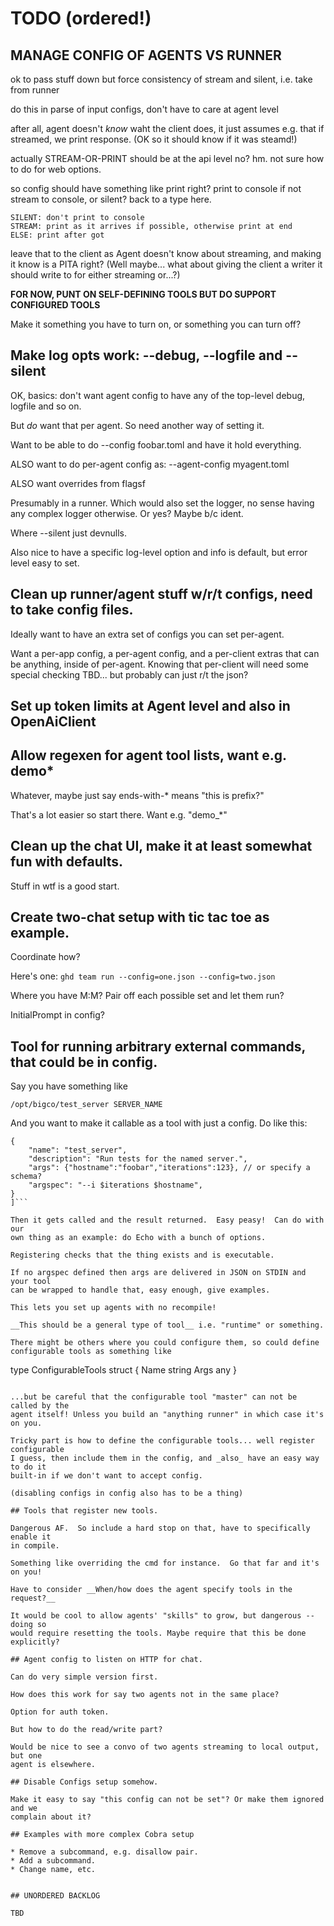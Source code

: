 # TODO (ordered!)

## MANAGE CONFIG OF AGENTS VS RUNNER

ok to pass stuff down but force consistency of stream and silent, i.e. take
from runner

do this in parse of input configs, don't have to care at agent level

after all, agent doesn't *know* waht the client does, it just assumes e.g.
that if streamed, we print response.  (OK so it should know if it was steamd!)

actually STREAM-OR-PRINT should be at the api level no? hm. not sure how to
do for web options.

so config should have something like print right?  print to console if not
stream to console, or silent?  back to a type here.

    SILENT: don't print to console
    STREAM: print as it arrives if possible, otherwise print at end
    ELSE: print after got

leave that to the client as Agent doesn't know about streaming, and making it
know is a PITA right?  (Well maybe... what about giving the client a writer
it should write to for either streaming or...?)

__FOR NOW, PUNT ON SELF-DEFINING TOOLS BUT DO SUPPORT CONFIGURED TOOLS__

Make it something you have to turn on, or something you can turn off?

## Make log opts work: --debug, --logfile and --silent

OK, basics: don't want agent config to have any of the top-level debug, logfile
and so on.

But *do* want that per agent.  So need another way of setting it.

Want to be able to do --config foobar.toml and have it hold everything.

ALSO want to do per-agent config as: --agent-config myagent.toml

ALSO want overrides from flagsf

Presumably in a runner.  Which would also set the logger, no sense having any
complex logger otherwise.  Or yes?  Maybe b/c ident.

Where --silent just devnulls.

Also nice to have a specific log-level option and info is default, but error
level easy to set.

## Clean up runner/agent stuff w/r/t configs, need to take config files.

Ideally want to have an extra set of configs you can set per-agent.

Want a per-app config, a per-agent config, and a per-client extras that can
be anything, inside of per-agent.  Knowing that per-client will need some
special checking TBD... but probably can just r/t the json?

## Set up token limits at Agent level and also in OpenAiClient

## Allow regexen for agent tool lists, want e.g. demo*

Whatever, maybe just say ends-with-* means "this is prefix?"

That's a lot easier so start there.  Want e.g. "demo_*"

## Clean up the chat UI, make it at least somewhat fun with defaults.

Stuff in wtf is a good start.

## Create two-chat setup with tic tac toe as example.

Coordinate how?

Here's one: `ghd team run --config=one.json --config=two.json`

Where you have M:M?  Pair off each possible set and let them run?

InitialPrompt in config?

## Tool for running arbitrary external commands, that could be in config.

Say you have something like

`/opt/bigco/test_server SERVER_NAME`

And you want to make it callable as a tool with just a config.  Do like this:

```[
{
    "name": "test_server",
    "description": "Run tests for the named server.",
    "args": {"hostname":"foobar","iterations":123}, // or specify a schema?
    "argspec": "--i $iterations $hostname",
}
]```

Then it gets called and the result returned.  Easy peasy!  Can do with our
own thing as an example: do Echo with a bunch of options.

Registering checks that the thing exists and is executable.

If no argspec defined then args are delivered in JSON on STDIN and your tool
can be wrapped to handle that, easy enough, give examples.

This lets you set up agents with no recompile!

__This should be a general type of tool__ i.e. "runtime" or something.

There might be others where you could configure them, so could define
configurable tools as something like

```
type ConfigurableTools struct {
    Name string
    Args any
}
```

...but be careful that the configurable tool "master" can not be called by the
agent itself! Unless you build an "anything runner" in which case it's on you.

Tricky part is how to define the configurable tools... well register configurable
I guess, then include them in the config, and _also_ have an easy way to do it
built-in if we don't want to accept config.

(disabling configs in config also has to be a thing)

## Tools that register new tools.

Dangerous AF.  So include a hard stop on that, have to specifically enable it
in compile.

Something like overriding the cmd for instance.  Go that far and it's on you!

Have to consider __When/how does the agent specify tools in the request?__

It would be cool to allow agents' "skills" to grow, but dangerous -- doing so
would require resetting the tools. Maybe require that this be done explicitly?

## Agent config to listen on HTTP for chat.

Can do very simple version first.

How does this work for say two agents not in the same place?

Option for auth token.

But how to do the read/write part?

Would be nice to see a convo of two agents streaming to local output, but one
agent is elsewhere.

## Disable Configs setup somehow.

Make it easy to say "this config can not be set"? Or make them ignored and we
complain about it?

## Examples with more complex Cobra setup

* Remove a subcommand, e.g. disallow pair.
* Add a subcommand.
* Change name, etc.


## UNORDERED BACKLOG

TBD

